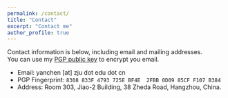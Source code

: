 ```yaml
---
permalink: /contact/
title: "Contact"
excerpt: "Contact me"
author_profile: true
---
```

Contact information is below, including email and mailing addresses.   
You can use my [PGP public key](/file/pgp/ChenYan_F107B384_Public.asc) to encrypt you email. 


* Email: yanchen [at] zju dot edu dot cn
* PGP Fingerprint: 
`8308 833F 4793 725E BF4E  2FBB 0D09 85CF F107 B384`
* Address: Room 303, Jiao-2 Building, 38 Zheda Road, Hangzhou, China.



